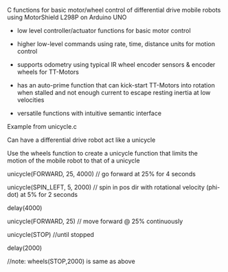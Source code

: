 C functions for basic motor/wheel control of differential drive mobile robots\
using MotorShield L298P on Arduino UNO
   
 * low level controller/actuator functions for basic motor control
   
 * higher low-level commands using  rate, time, distance units for motion control
   
 * supports odometry using typical IR wheel encoder sensors & encoder wheels for TT-Motors
   
 * has an auto-prime function that can kick-start TT-Motors into rotation \
   when stalled and not  enough current to escape resting inertia at low velocities
   
 * versatile functions with intuitive semantic interface 
   
 
Example from unicycle.c

Can have a differential drive robot act like a unicycle

Use the wheels function to create a unicycle function that limits the\
motion of the mobile robot to that of a unicycle 

unicycle(FORWARD, 25, 4000) // go forward at 25% for 4 seconds

unicycle(SPIN_LEFT, 5, 2000) // spin in pos dir with rotational velocity (phi-dot) at 5% for 2 seconds

delay(4000)

unicycle(FORWARD, 25) // move forward @ 25% continuously

unicycle(STOP) //until stopped

delay(2000) 

//note: wheels(STOP,2000) is same as above

